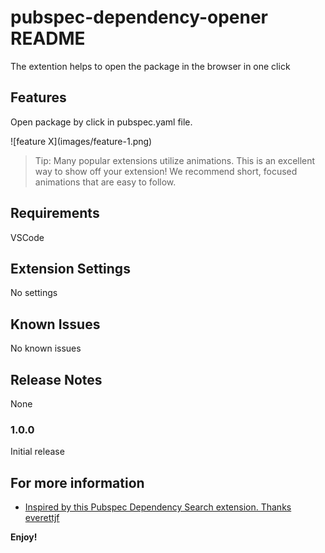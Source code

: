 # pubspec-dependency-opener README

The extention helps to open the package in the browser in one click

## Features

Open package by click in pubspec.yaml file.

\!\[feature X\]\(images/feature-1.png\)

> Tip: Many popular extensions utilize animations. This is an excellent way to show off your extension! We recommend short, focused animations that are easy to follow.

## Requirements

VSCode

## Extension Settings

No settings

## Known Issues

No known issues

## Release Notes

None

### 1.0.0

Initial release

## For more information

- [Inspired by this Pubspec Dependency Search extension. Thanks everettjf](https://marketplace.visualstudio.com/items?itemName=everettjf.pubspec-dependency-search)

**Enjoy!**
